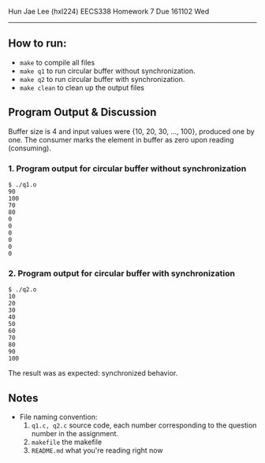 Hun Jae Lee (hxl224)
EECS338 Homework 7
Due 161102 Wed

---

## How to run:

- `make` to compile all files
- `make q1` to run circular buffer without synchronization.
- `make q2` to run circular buffer with synchronization.
- `make clean` to clean up the output files

## Program Output & Discussion

Buffer size is 4 and input values were {10, 20, 30, ..., 100}, produced one by one. The consumer marks the element in buffer as zero upon reading (consuming).

### 1. Program output for circular buffer without synchronization

```
$ ./q1.o
90
100
70
80
0
0
0
0
0
0
```



### 2. Program output for circular buffer with synchronization

```
$ ./q2.o
10
20
30
40
50
60
70
80
90
100
```

The result was as expected: synchronized behavior.

## Notes

- File naming convention:
   1. `q1.c, q2.c` source code, each number corresponding to the question number in the assignment.
   2. `makefile` the makefile
   3. `README.md` what you're reading right now